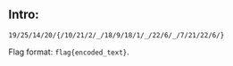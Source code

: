 ## Intro:
```19/25/14/20/{/10/21/2/_/18/9/18/1/_/22/6/_/7/21/22/6/}```

Flag format: `flag{encoded_text}`.
